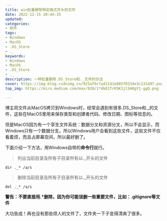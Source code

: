 ```yaml
---
title: win批量删除特定格式开头的文件
date: 2022-12-15 20:44:15
updated:
categories: 
- 软件
tags: 
- Windows
- MacOS
- .DS_Store
- ._
keywords:
- Windows
- MacOS
- .DS_Store
- ._
description: 一种批量删除.DS_Store和._文件的办法
cover: https://img-blog.csdnimg.cn/925af9cfad1141e885f0334e3c131497.png?x-oss-process=image/resize,m_fixed,h_224,w_224
top_img: https://miro.medium.com/max/920/1*dkE1TrK5K3jlSA0gY1-ggQ.png

---
```


博主将文件从MacOS拷贝到Windows时，经常会遇到有很多.DS_Store和.\_的文件，这些在MacOS里用来保存类型和创建者代码、修改日期、图标等信息的。

但是MacOS因为有一个孪生文件系统：数据分叉和资源分叉，所以不会显示，而Windows只有一个数据分支。所以Windows用户会看到这些文件，这些文件不仅看着烦，而且占屏幕空间，所以最好删了。

下面介绍一下方法，用Windows自带的**命令行**就行。

> 列出当前目录及所有子目录所有以._开头的文件

```shell
dir ._* /a/s
```

> 删除当前目录及所有子目录所有以._开头的文件

```shell
del ._* /a/s
```

**警告：不要直接用.\*删除，因为你可能误删一些重要文件，比如：.gitignore等文件**

大功告成！再也没有那些烦人的文件了，文件夹一下子变得清爽了很多。
